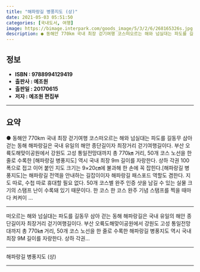 ```yaml
---
title: "해파랑길 병풍지도 (상)"
date: 2021-05-03 05:51:50
categories: [국내도서, 여행]
image: https://bimage.interpark.com/goods_image/5/3/2/6/268165326s.jpg
description: ● 동해안 770km 국내 최장 걷기여행 코스떠오르는 해와 넘실대는 파도를 길동무 삼아 걷는 동해 해파랑길은 국내 유일의 해안 종단길이자 최장거리 걷기여행길이다. 부산 오륙도해맞이공원에서 강원도 고성 통일전망대까지 총 770㎞ 거리, 50개 코스 노선을 한 줄로 수록한 [해파랑길 병풍
---
```


## **정보**

- **ISBN : 9788994129419**
- **출판사 : 예조원**
- **출판일 : 20170615**
- **저자 : 예조원 편집부**

------



## **요약**

●  동해안 770km 국내 최장 걷기여행 코스떠오르는 해와 넘실대는 파도를 길동무 삼아 걷는 동해 해파랑길은 국내 유일의 해안 종단길이자 최장거리 걷기여행길이다. 부산 오륙도해맞이공원에서 강원도 고성 통일전망대까지 총 770㎞ 거리, 50개 코스 노선을 한 줄로 수록한 [해파랑길 병풍지도] 역시 국내 최장 9m 길이를 자랑한다. 상하 각권 100폭으로 접고 이어 붙인 지도 크기는 9×20㎝에 불과해 한 손에 꼭 잡힌다.[해파랑길 병풍지도]는 해파랑길 전역을 안내하는 길잡이이자 해파랑길 패스포드 역할도 겸한다. 지도 따로, 수첩 따로 휴대할 필요 없다. 50개 코스별 완주 인증 샷을 남길 수 있는 실물 크기의 스탬프 난이 수록돼 있기 때문이다. 한 코스 한 코스 완주 기념 스탬프를 찍을 때마다 켜켜이 ...

------

떠오르는 해와 넘실대는 파도를 길동무 삼아 걷는 동해 해파랑길은 국내 유일의 해안 종단길이자 최장거리 걷기여행길이다. 부산 오륙도해맞이공원에서 강원도 고성 통일전망대까지 총 770㎞ 거리, 50개 코스 노선을 한 줄로 수록한 해파랑길 병풍지도 역시 국내 최장 9M 길이를 자랑한다. 상하 각권... 

------


해파랑길 병풍지도 (상) 

------


